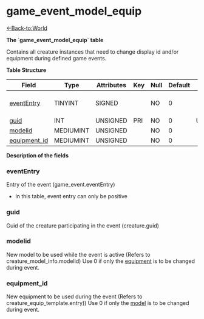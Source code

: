 # game\_event\_model\_equip

[<-Back-to:World](database-world)

**The \`game\_event\_model\_equip\` table**

Contains all creature instances that need to change display id and/or equipment during defined game events.

**Table Structure**

| Field             | Type      | Attributes | Key | Null | Default | Extra  | Comment                  |
| ----------------- | --------- | ---------- | --- | ---- | ------- | ------ | ------------------------ |
| [eventEntry][1]   | TINYINT   | SIGNED     |     | NO   | 0       |        | Entry of the game event. |
| [guid][2]         | INT       | UNSIGNED   | PRI | NO   | 0       | Unique |                          |
| [modelid][3]      | MEDIUMINT | UNSIGNED   |     | NO   | 0       |        |                          |
| [equipment_id][4] | MEDIUMINT | UNSIGNED   |     | NO   | 0       |        |                          |

[1]: #evententry
[2]: #guid
[3]: #modelid
[4]: #equipment_id

**Description of the fields**

### eventEntry

Entry of the event (game\_event.eventEntry)

-   In this table, event entry can only be positive

### guid

Guid of the creature participating in the event (creature.guid)

### modelid

New model to be used while the event is active (Refers to creature\_model\_info.modelid)
Use 0 if only the [equipment](#game_event_model_equip-equipment_id) is to be changed during event.

### equipment\_id

New equipment to be used during the event (Refers to creature\_equip\_template.entry))
Use 0 if only the [model](#game_event_model_equip-modelid) is to be changed during event.

